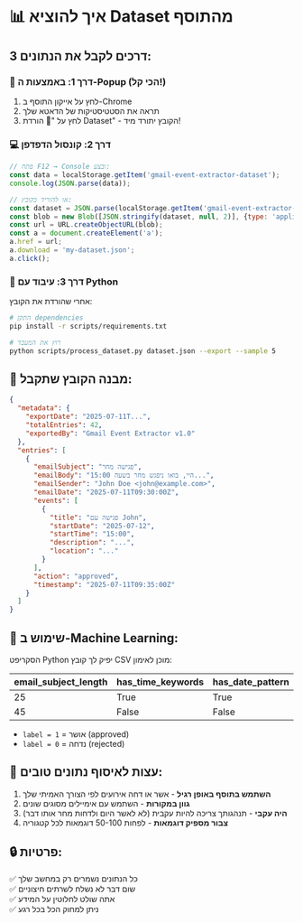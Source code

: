 # 📊 איך להוציא Dataset מהתוסף

## 3 דרכים לקבל את הנתונים:

### 🎯 דרך 1: באמצעות ה-Popup (הכי קל!)

1. לחץ על אייקון התוסף ב-Chrome 
2. תראה את הסטטיסטיקות של הדאטא שלך
3. לחץ על "📁 הורדת Dataset" - הקובץ יתורד מיד!

### 💻 דרך 2: קונסול הדפדפן

```javascript
// פתח F12 → Console ובצע:
const data = localStorage.getItem('gmail-event-extractor-dataset');
console.log(JSON.parse(data));

// או להוריד כקובץ:
const dataset = JSON.parse(localStorage.getItem('gmail-event-extractor-dataset'));
const blob = new Blob([JSON.stringify(dataset, null, 2)], {type: 'application/json'});
const url = URL.createObjectURL(blob);
const a = document.createElement('a');
a.href = url;
a.download = 'my-dataset.json';
a.click();
```

### 🐍 דרך 3: עיבוד עם Python

אחרי שהורדת את הקובץ:

```bash
# התקן dependencies
pip install -r scripts/requirements.txt

# רוץ את המעבד
python scripts/process_dataset.py dataset.json --export --sample 5
```

## 📁 מבנה הקובץ שתקבל:

```json
{
  "metadata": {
    "exportDate": "2025-07-11T...",
    "totalEntries": 42,
    "exportedBy": "Gmail Event Extractor v1.0"
  },
  "entries": [
    {
      "emailSubject": "פגישה מחר",
      "emailBody": "היי, בואו ניפגש מחר בשעה 15:00...",
      "emailSender": "John Doe <john@example.com>",
      "emailDate": "2025-07-11T09:30:00Z",
      "events": [
        {
          "title": "פגישה עם John",
          "startDate": "2025-07-12",
          "startTime": "15:00",
          "description": "...",
          "location": "..."
        }
      ],
      "action": "approved",
      "timestamp": "2025-07-11T09:35:00Z"
    }
  ]
}
```

## 🤖 שימוש ב-Machine Learning:

הסקריפט Python יפיק לך קובץ CSV מוכן לאימון:

| email_subject_length | has_time_keywords | has_date_pattern | label |
|---------------------|-------------------|------------------|-------|
| 25                  | True              | True             | 1     |
| 45                  | False             | False            | 0     |

- `label = 1` = אושר (approved)
- `label = 0` = נדחה (rejected)

## 🎯 עצות לאיסוף נתונים טובים:

1. **השתמש בתוסף באופן רגיל** - אשר או דחה אירועים לפי הצורך האמיתי שלך
2. **גוון במקורות** - השתמש עם אימיילים מסוגים שונים
3. **היה עקבי** - תנהגותך צריכה להיות עקבית (לא לאשר היום ולדחות מחר אותו דבר)
4. **צבור מספיק דוגמאות** - לפחות 50-100 דוגמאות לכל קטגוריה

## 🔒 פרטיות:

✅ כל הנתונים נשמרים רק במחשב שלך  
✅ שום דבר לא נשלח לשרתים חיצוניים  
✅ אתה שולט לחלוטין על המידע  
✅ ניתן למחוק הכל בכל רגע
